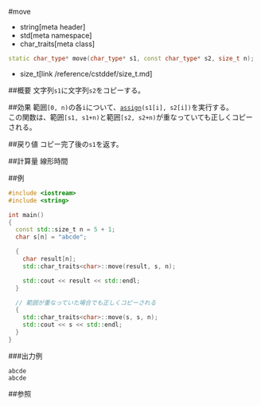 #move
* string[meta header]
* std[meta namespace]
* char_traits[meta class]

```cpp
static char_type* move(char_type* s1, const char_type* s2, size_t n);
```
* size_t[link /reference/cstddef/size_t.md]

##概要
文字列`s1`に文字列`s2`をコピーする。


##効果
範囲`[0, n)`の各`i`について、[`assign`](./assign.md)`(s1[i], s2[i])`を実行する。  
この関数は、範囲`[s1, s1+n)`と範囲`[s2, s2+n)`が重なっていても正しくコピーされる。


##戻り値
コピー完了後の`s1`を返す。


##計算量
線形時間


##例
```cpp
#include <iostream>
#include <string>

int main()
{
  const std::size_t n = 5 + 1;
  char s[n] = "abcde";

  {
    char result[n];
    std::char_traits<char>::move(result, s, n);

    std::cout << result << std::endl;
  }

  // 範囲が重なっていた場合でも正しくコピーされる
  {
    std::char_traits<char>::move(s, s, n);
    std::cout << s << std::endl;
  }
}
```

###出力例
```
abcde
abcde
```

##参照

